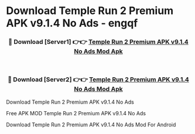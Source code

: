 # Download Temple Run 2 Premium APK v9.1.4 No Ads - engqf



<div align="center">
<h3>🔴 Download [Server1] 👉👉 <a href="https://momento.my/?title=Temple_Run_2_Premium_APK_v9.1.4_No_Ads">Temple Run 2 Premium APK v9.1.4 No Ads Mod Apk</a></h3><br>

<h3>🔴 Download [Server2] 👉👉 <a href="https://momento.my/?title=Temple_Run_2_Premium_APK_v9.1.4_No_Ads">Temple Run 2 Premium APK v9.1.4 No Ads Mod Apk</a></h3>
</div>



Download Temple Run 2 Premium APK v9.1.4 No Ads 

Free APK MOD Temple Run 2 Premium APK v9.1.4 No Ads 

Download Temple Run 2 Premium APK v9.1.4 No Ads Mod For Android
